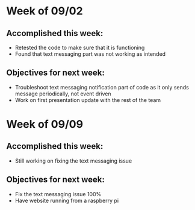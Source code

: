 # Week of 09/02
## Accomplished this week:
- Retested the code to make sure that it is functioning
- Found that text messaging part was not working as intended

## Objectives for next week:
- Troubleshoot text messaging notification part of code as it only sends message periodically, not event driven
- Work on first presentation update with the rest of the team


# Week of 09/09
## Accomplished this week:
- Still working on fixing the text messaging issue

## Objectives for next week:
- Fix the text messaging issue 100%
- Have website running from a raspberry pi
